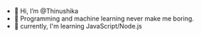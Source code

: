 - 👋 Hi, I’m @Thinushika
- 👀 Programming and machine learning never make me boring. 
- 🌱 currently, I'm learning JavaScript/Node.js

<!---
Thinushika/Thinushika is a ✨ special ✨ repository because its `README.md` (this file) appears on your GitHub profile.
You can click the Preview link to take a look at your changes.
--->
